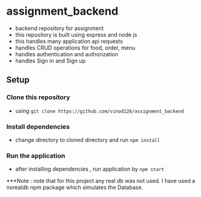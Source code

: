 # assignment_backend
- backend repository for assignment
- this repository is built using express and node js
- this handles many application api requests 
- handles CRUD operations for food, order, menu
- handles authentication and authorization
- handles Sign in and Sign up 

## Setup
### Clone this repository
- using `git clone https://github.com/vinod126/assignment_backend`
### Install dependencies
- change directory to cloned directory and run `npm install`
### Run the application
- after installing dependencies , run application by `npm start`

***Note : note that for this project any real db was not used. I have used a norealdb npm package which simulates the Database.

